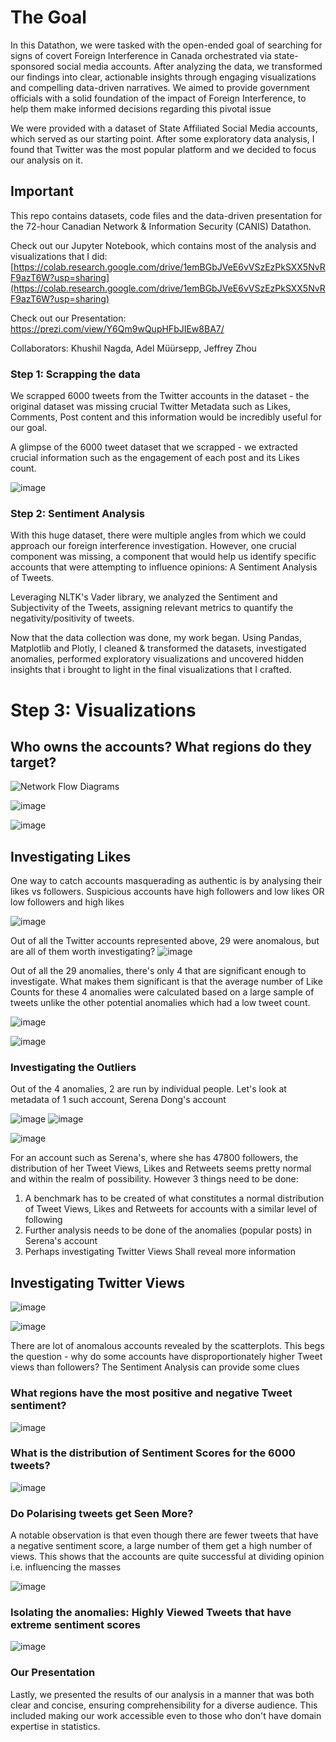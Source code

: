 # The Goal
In this Datathon, we were tasked with the open-ended goal of searching for signs of covert Foreign Interference in Canada orchestrated via state-sponsored social media accounts. After analyzing the data, we transformed our findings into clear, actionable insights through engaging visualizations and compelling data-driven narratives. We aimed to provide government officials with a solid foundation of the impact of Foreign Interference, to help them make informed decisions regarding this pivotal issue

We were provided with a dataset of State Affiliated Social Media accounts, which served as our starting point. After some exploratory data analysis, I found that Twitter was the most popular platform and we decided to focus our analysis on it. 

## Important

This repo contains datasets, code files and the data-driven presentation for the 72-hour Canadian Network & Information Security (CANIS) Datathon. 

Check out our Jupyter Notebook, which contains most of the analysis and visualizations that I did: [https://colab.research.google.com/drive/1emBGbJVeE6vVSzEzPkSXX5NvRF9azT6W?usp=sharing](https://colab.research.google.com/drive/1emBGbJVeE6vVSzEzPkSXX5NvRF9azT6W?usp=sharing)

Check out our Presentation: https://prezi.com/view/Y6Qm9wQupHFbJIEw8BA7/

Collaborators: Khushil Nagda, Adel Müürsepp, Jeffrey Zhou

### Step 1: Scrapping the data

We scrapped 6000 tweets from the Twitter accounts in the dataset - the original dataset was missing crucial Twitter Metadata such as Likes, Comments, Post content and this information would be incredibly useful for our goal.

A glimpse of the 6000 tweet dataset that we scrapped - we extracted crucial information such as the engagement of each post and its Likes count.

![image](https://github.com/khushil-sketch/CANIS-Data-Visualization-Foreign-Interference-Hackathon/assets/52947378/c66c1dbf-c6e2-43a3-9e53-37f31594dd51)


### Step 2: Sentiment Analysis 

With this huge dataset, there were multiple angles from which we could approach our foreign interference investigation. However, one crucial component was missing, a component that would help us identify specific accounts that were attempting to influence opinions: A Sentiment Analysis of Tweets.

Leveraging NLTK's Vader library, we analyzed the Sentiment and Subjectivity of the Tweets, assigning relevant metrics to quantify the negativity/positivity of tweets.

Now that the data collection was done, my work began. Using Pandas, Matplotlib and Plotly, I cleaned & transformed the datasets, investigated anomalies, performed exploratory visualizations and uncovered hidden insights that i brought to light in the final visualizations that I crafted.

# Step 3: Visualizations

## Who owns the accounts? What regions do they target?

![Network Flow Diagrams](https://github.com/khushil-sketch/Canadian-Information-Security-Datathon/assets/52947378/ed7d6378-4dd5-4106-9e32-b6f79e55fc1a)

![image](https://github.com/khushil-sketch/Canadian-Information-Security-Datathon/assets/52947378/4023b9a3-289b-4738-b44f-9c15fd4aafd8)

![image](https://github.com/khushil-sketch/CANIS-Data-Visualization-Foreign-Interference-Hackathon/assets/52947378/5e101658-9f2e-4072-bdb1-2fe2fa8276e5)

## Investigating Likes
One way to catch accounts masquerading as authentic is by analysing their likes vs followers. Suspicious accounts have high followers and low likes OR low followers and high likes

![image](https://github.com/khushil-sketch/Canadian-Information-Security-Datathon/assets/52947378/dca6905c-00c9-420f-8153-8df4c0c68a38)

Out of all the Twitter accounts represented above, 29 were anomalous, but are all of them worth investigating?
![image](https://github.com/khushil-sketch/Canadian-Information-Security-Datathon/assets/52947378/e5f7ebf5-5793-48bb-8237-e1b6bfc399e9)

Out of all the 29 anomalies, there's only 4 that are significant enough to investigate.
What makes them significant is that the average number of Like Counts for these 4 anomalies were calculated based on a large sample of tweets unlike the other potential anomalies which had a low tweet count.

![image](https://github.com/khushil-sketch/Canadian-Information-Security-Datathon/assets/52947378/713b07c7-1cea-4caf-b82a-42c143f8594d)

![image](https://github.com/khushil-sketch/Canadian-Information-Security-Datathon/assets/52947378/a342060f-ee19-44a4-bb18-7dcdb9acf959)

### Investigating the Outliers

Out of the 4 anomalies, 2 are run by individual people. Let's look at metadata of 1 such account, Serena Dong's account

![image](https://github.com/khushil-sketch/Canadian-Information-Security-Datathon/assets/52947378/ce9a3824-4fe8-4d80-a092-c0b91d6fd14a)
![image](https://github.com/khushil-sketch/Canadian-Information-Security-Datathon/assets/52947378/4dd0b682-f39d-4b14-8b1e-f89ad9bdac2c)

![image](https://github.com/khushil-sketch/Canadian-Information-Security-Datathon/assets/52947378/e28288d8-2203-4e76-93f8-320ba314d7a9)

For an account such as Serena's, where she has 47800 followers, the distribution of her Tweet Views, Likes and Retweets seems pretty normal and within the realm of possibility. 
However 3 things need to be done:
1. A benchmark has to be created of what constitutes a normal distribution of Tweet Views, Likes and Retweets for accounts with a similar level of following
2. Further analysis needs to be done of the anomalies (popular posts) in Serena's account
3. Perhaps investigating Twitter Views Shall reveal more information

## Investigating Twitter Views

![image](https://github.com/khushil-sketch/Canadian-Information-Security-Datathon/assets/52947378/e83237f3-907f-4d18-883d-984c53f01ac5)

![image](https://github.com/khushil-sketch/Canadian-Information-Security-Datathon/assets/52947378/31ebfd1d-53a6-48db-8954-06416c535472) 

There are lot of anomalous accounts revealed by the scatterplots. This begs the question - why do some accounts have disproportionately higher Tweet views than followers? The Sentiment Analysis can provide some clues

### What regions have the most positive and negative Tweet sentiment?

![image](https://github.com/khushil-sketch/Canadian-Information-Security-Datathon/assets/52947378/de4a3167-2937-4fd2-951c-e5d4c00ff893)

### What is the distribution of Sentiment Scores for the 6000 tweets?

![image](https://github.com/khushil-sketch/Canadian-Information-Security-Datathon/assets/52947378/fd30d2d6-8f1a-424d-9afd-927b3b410d62)

### Do Polarising tweets get Seen More?
A notable observation is that even though there are fewer tweets that have a negative sentiment score, a large number of them get a high number of views.
This shows that the accounts are quite successful at dividing opinion i.e. influencing the masses 

![image](https://github.com/khushil-sketch/Canadian-Information-Security-Datathon/assets/52947378/f503847f-2acc-4b58-8359-8c4a6195c167)

### Isolating the anomalies: Highly Viewed Tweets that have extreme sentiment scores

![image](https://github.com/khushil-sketch/Canadian-Information-Security-Datathon/assets/52947378/774cbfdc-71f5-461a-a5b2-248c755636cf)


### Our Presentation

Lastly, we presented the results of our analysis in a manner that was both clear and concise, ensuring comprehensibility for a diverse audience. This included making our work accessible even to those who don't have domain expertise in statistics.

